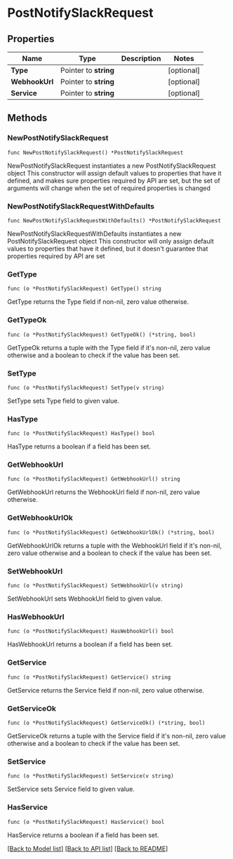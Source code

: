 # PostNotifySlackRequest

## Properties

Name | Type | Description | Notes
------------ | ------------- | ------------- | -------------
**Type** | Pointer to **string** |  | [optional] 
**WebhookUrl** | Pointer to **string** |  | [optional] 
**Service** | Pointer to **string** |  | [optional] 

## Methods

### NewPostNotifySlackRequest

`func NewPostNotifySlackRequest() *PostNotifySlackRequest`

NewPostNotifySlackRequest instantiates a new PostNotifySlackRequest object
This constructor will assign default values to properties that have it defined,
and makes sure properties required by API are set, but the set of arguments
will change when the set of required properties is changed

### NewPostNotifySlackRequestWithDefaults

`func NewPostNotifySlackRequestWithDefaults() *PostNotifySlackRequest`

NewPostNotifySlackRequestWithDefaults instantiates a new PostNotifySlackRequest object
This constructor will only assign default values to properties that have it defined,
but it doesn't guarantee that properties required by API are set

### GetType

`func (o *PostNotifySlackRequest) GetType() string`

GetType returns the Type field if non-nil, zero value otherwise.

### GetTypeOk

`func (o *PostNotifySlackRequest) GetTypeOk() (*string, bool)`

GetTypeOk returns a tuple with the Type field if it's non-nil, zero value otherwise
and a boolean to check if the value has been set.

### SetType

`func (o *PostNotifySlackRequest) SetType(v string)`

SetType sets Type field to given value.

### HasType

`func (o *PostNotifySlackRequest) HasType() bool`

HasType returns a boolean if a field has been set.

### GetWebhookUrl

`func (o *PostNotifySlackRequest) GetWebhookUrl() string`

GetWebhookUrl returns the WebhookUrl field if non-nil, zero value otherwise.

### GetWebhookUrlOk

`func (o *PostNotifySlackRequest) GetWebhookUrlOk() (*string, bool)`

GetWebhookUrlOk returns a tuple with the WebhookUrl field if it's non-nil, zero value otherwise
and a boolean to check if the value has been set.

### SetWebhookUrl

`func (o *PostNotifySlackRequest) SetWebhookUrl(v string)`

SetWebhookUrl sets WebhookUrl field to given value.

### HasWebhookUrl

`func (o *PostNotifySlackRequest) HasWebhookUrl() bool`

HasWebhookUrl returns a boolean if a field has been set.

### GetService

`func (o *PostNotifySlackRequest) GetService() string`

GetService returns the Service field if non-nil, zero value otherwise.

### GetServiceOk

`func (o *PostNotifySlackRequest) GetServiceOk() (*string, bool)`

GetServiceOk returns a tuple with the Service field if it's non-nil, zero value otherwise
and a boolean to check if the value has been set.

### SetService

`func (o *PostNotifySlackRequest) SetService(v string)`

SetService sets Service field to given value.

### HasService

`func (o *PostNotifySlackRequest) HasService() bool`

HasService returns a boolean if a field has been set.


[[Back to Model list]](../README.md#documentation-for-models) [[Back to API list]](../README.md#documentation-for-api-endpoints) [[Back to README]](../README.md)


